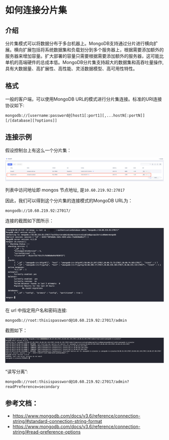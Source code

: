 # 如何连接分片集

## 介绍
分片集模式可以将数据分布于多台机器上。MongoDB支持通过分片进行横向扩展。横向扩展包括将系统数据集和负载划分到多个服务器上，根据需要添加额外的服务器来增加容量。扩大部署的容量只需要根据需要添加额外的服务器，这可能比单机的高端硬件的总成本低。MongoDB分片集支持超大的数据集和高吞吐量操作, 具有大数据量、高扩展性、高性能、灵活数据模型、高可用性特性。

## 格式
一般的客户端，可以使用MongoDB URL的模式进行分片集连接。标准的URI连接协议如下:
```http
mongodb://[username:password@]host1[:port1][,...hostN[:portN]][/[database][?options]]
```

## 连接示例

假设控制台上有这么一个分片集：

![image](/images/quick/list3.png)

列表中访问地址即 mongos 节点地址,  是`10.60.219.92:27017`

因此，我们可以得到这个分片集的连接模式的MongoDB URL为：
```http
mongodb://10.60.219.92:27017/
```

连接的截图如下图所示：

![image](/images/quick/connectShard.png)

在 url 中指定用户名和密码连接:

```http
mongodb://root:thisispassword@10.60.219.92:27017/admin
```

截图如下：
  
![image](/images/quick/connectReplicaSet2.png)

“读写分离”:

```http
mongodb://root:thisispassword@10.60.219.92:27017/admin?readPreference=secondary
```

## 参考文档：

* https://www.mongodb.com/docs/v3.6/reference/connection-string/#standard-connection-string-format
* https://www.mongodb.com/docs/v3.6/reference/connection-string/#read-preference-options

